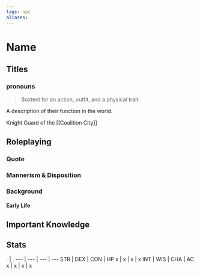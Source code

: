 ```yaml
---
tags: npc
aliases:
---
```

# Name
## Titles
### pronouns

> Boxtext for an action, outfit, and a physical trait.

A description of their function in the world.

Knight Guard of the [[Coalition City]]

## Roleplaying
### Quote

### Mannerism & Disposition

### Background
#### Early Life

## Important Knowledge


## Stats
. | . 
--- | --- | --- | ---
STR | DEX | CON | HP
x | x | x | x
INT | WIS | CHA | AC
x | x | x | x